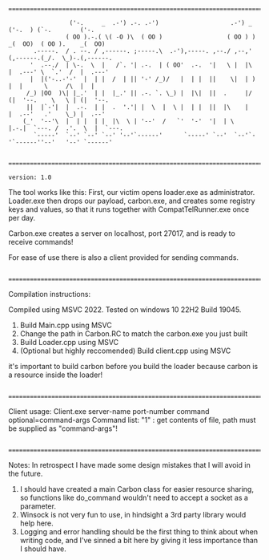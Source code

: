         ==============================================================================================

                     ('-.     _  .-') .-. .-')                    .-') _    ('-.  ) (`-.        ('-.   
                    ( OO ).-.( \( -O )\  ( OO )                  ( OO ) ) _(  OO)  ( OO ).    _(  OO)  
           .-----.  / . --. / ,------. ;-----.\  .-'),-----. ,--./ ,--,' (,------.(_/.  \_)-.(,------. 
          '  .--./  | \-.  \  |   /`. '| .-.  | ( OO'  .-.  '|   \ |  |\  |  .---' \  `.'  /  |  .---' 
          |  |('-..-'-'  |  | |  /  | || '-' /_)/   |  | |  ||    \|  | ) |  |      \     /\  |  |     
         /_) |OO  )\| |_.'  | |  |_.' || .-. `. \_) |  |\|  ||  .     |/ (|  '--.    \   \ | (|  '--.  
         ||  |`-'|  |  .-.  | |  .  '.'| |  \  |  \ |  | |  ||  |\    |   |  .--'   .'    \_) |  .--'  
        (_'  '--'\  |  | |  | |  |\  \ | '--'  /   `'  '-'  '|  | \   |.-.|  `---. /  .'.  \  |  `---. 
           `-----'  `--' `--' `--' '--'`------'      `-----' `--'  `--'`-'`------''--'   '--' `------' 

        ==============================================================================================

    version: 1.0

   The tool works like this:
   First, our victim opens loader.exe as administrator.
   Loader.exe then drops our payload, carbon.exe, and creates some registry keys and values,
   so that it runs together with CompatTelRunner.exe once per day.

   Carbon.exe creates a server on localhost, port 27017, and is ready to receive commands!
   
   For ease of use there is also a client provided for sending commands.

        ==============================================================================================

   Compilation instructions:
   

   Compiled using MSVC 2022.
   Tested on windows 10 22H2 Build 19045.

   1. Build Main.cpp using MSVC
   2. Change the path in Carbon.RC to match the carbon.exe you just built
   3. Build Loader.cpp using MSVC
   4. (Optional but highly reccomended) Build client.cpp using MSVC

   it's important to build carbon before you build the loader because carbon is a resource
   inside the loader!

        ==============================================================================================

   Client usage:
   Client.exe server-name port-number command optional=command-args
   Command list:
   "1" : get contents of file, path must be supplied as "command-args"! 

        ==============================================================================================

   Notes:
   In retrospect I have made some design mistakes that I will avoid in the future.
   1. I should have created a main Carbon class for easier resource sharing, so functions like
      do_command wouldn't need to accept a socket as a parameter.
   2. Winsock is not very fun to use, in hindsight a 3rd party library would help here.
   3. Logging and error handling should be the first thing to think about when writing code,
      and I've sinned a bit here by giving it less importance than I should have.



   
